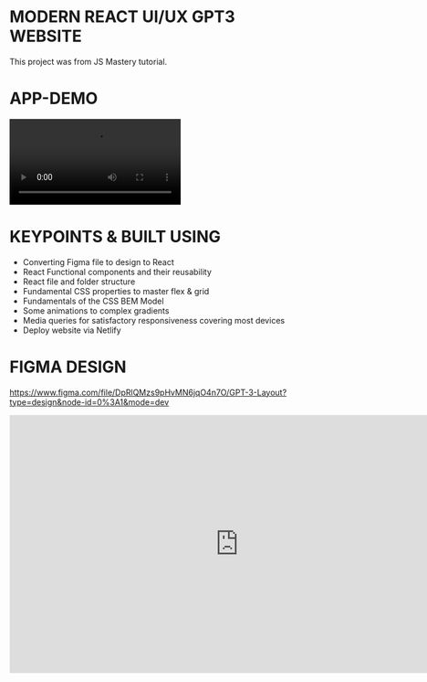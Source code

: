 # MODERN REACT UI/UX GPT3 WEBSITE

This project was from JS Mastery tutorial.

# APP-DEMO

[<video src="GPT-3%20Site.mp4" controls title="Title"></video>](https://github.com/Lorn12/gpt3/assets/43707274/dd7333db-c8b6-4e27-ae60-315618f06f2b)

# KEYPOINTS & BUILT USING

- Converting Figma file to design to React
- React Functional components and their reusability
- React file and folder structure
- Fundamental CSS properties to master flex & grid
- Fundamentals of the CSS BEM Model
- Some animations to complex gradients
- Media queries for satisfactory responsiveness covering most devices
- Deploy website via Netlify

# FIGMA DESIGN

https://www.figma.com/file/DpRlQMzs9pHvMN6jqO4n7O/GPT-3-Layout?type=design&node-id=0%3A1&mode=dev

<iframe style="border: 1px solid rgba(0, 0, 0, 0.1);" width="800" height="450" src="https://www.figma.com/embed?embed_host=share&url=https%3A%2F%2Fwww.figma.com%2Ffile%2FDpRlQMzs9pHvMN6jqO4n7O%2FGPT-3-Layout%3Ftype%3Ddesign%26node-id%3D0%253A1%26mode%3Ddev" allowfullscreen></iframe>
